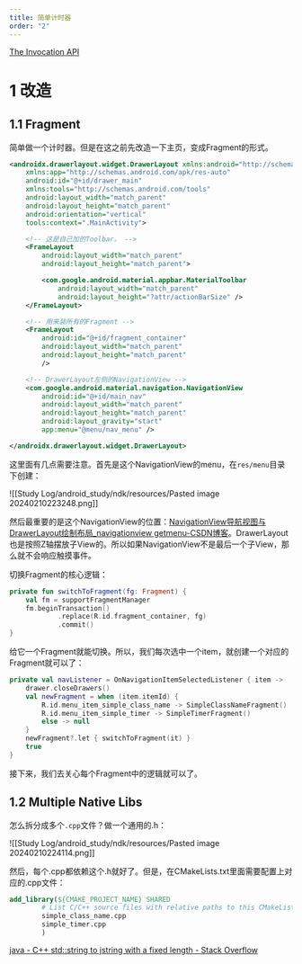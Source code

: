 ```yaml
---
title: 简单计时器
order: "2"
---
```

[The Invocation API](https://docs.oracle.com/javase/8/docs/technotes/guides/jni/spec/invocation.html)

# 1 改造

## 1.1 Fragment

简单做一个计时器。但是在这之前先改造一下主页，变成Fragment的形式。

```xml
<androidx.drawerlayout.widget.DrawerLayout xmlns:android="http://schemas.android.com/apk/res/android"
    xmlns:app="http://schemas.android.com/apk/res-auto"
    android:id="@+id/drawer_main"
    xmlns:tools="http://schemas.android.com/tools"
    android:layout_width="match_parent"
    android:layout_height="match_parent"
    android:orientation="vertical"
    tools:context=".MainActivity">

	<!-- 这是自己加的Toolbar。 -->
    <FrameLayout
        android:layout_width="match_parent"
        android:layout_height="match_parent">

        <com.google.android.material.appbar.MaterialToolbar
            android:layout_width="match_parent"
            android:layout_height="?attr/actionBarSize" />
    </FrameLayout>

	<!-- 用来装所有的Fragment -->
    <FrameLayout
        android:id="@+id/fragment_container"
        android:layout_width="match_parent"
        android:layout_height="match_parent"
        />

	<!-- DrawerLayout左侧的NavigationView -->
    <com.google.android.material.navigation.NavigationView
        android:id="@+id/main_nav"
        android:layout_width="match_parent"
        android:layout_height="match_parent"
        android:layout_gravity="start"
        app:menu="@menu/nav_menu" />

</androidx.drawerlayout.widget.DrawerLayout>
```

这里面有几点需要注意。首先是这个NavigationView的menu，在`res/menu`目录下创建：

![[Study Log/android_study/ndk/resources/Pasted image 20240210223248.png]]

然后最重要的是这个NavigationView的位置：[NavigationView导航视图与DrawerLayout绘制布局_navigationview getmenu-CSDN博客](https://blog.csdn.net/m0_57150356/article/details/134332218)。DrawerLayout也是按照Z轴摆放子View的。所以如果NavigationView不是最后一个子View，那么就不会响应触摸事件。

切换Fragment的核心逻辑：

```kotlin
private fun switchToFragment(fg: Fragment) {
	val fm = supportFragmentManager
	fm.beginTransaction()
			.replace(R.id.fragment_container, fg)
			.commit()
}
```

给它一个Fragment就能切换。所以，我们每次选中一个item，就创建一个对应的Fragment就可以了：

```kotlin
private val navListener = OnNavigationItemSelectedListener { item ->
	drawer.closeDrawers()
	val newFragment = when (item.itemId) {
		R.id.menu_item_simple_class_name -> SimpleClassNameFragment()
		R.id.menu_item_simple_timer -> SimpleTimerFragment()
		else -> null
	}
	newFragment?.let { switchToFragment(it) }
	true
}
```

接下来，我们去关心每个Fragment中的逻辑就可以了。

## 1.2 Multiple Native Libs

怎么拆分成多个`.cpp`文件？做一个通用的.h：

![[Study Log/android_study/ndk/resources/Pasted image 20240210224114.png]]

然后，每个.cpp都依赖这个.h就好了。但是，在CMakeLists.txt里面需要配置上对应的.cpp文件：

```cmake
add_library(${CMAKE_PROJECT_NAME} SHARED
        # List C/C++ source files with relative paths to this CMakeLists.txt.
        simple_class_name.cpp
        simple_timer.cpp
        )
```

[java - C++ std::string to jstring with a fixed length - Stack Overflow](https://stackoverflow.com/questions/27303316/c-stdstring-to-jstring-with-a-fixed-length)
